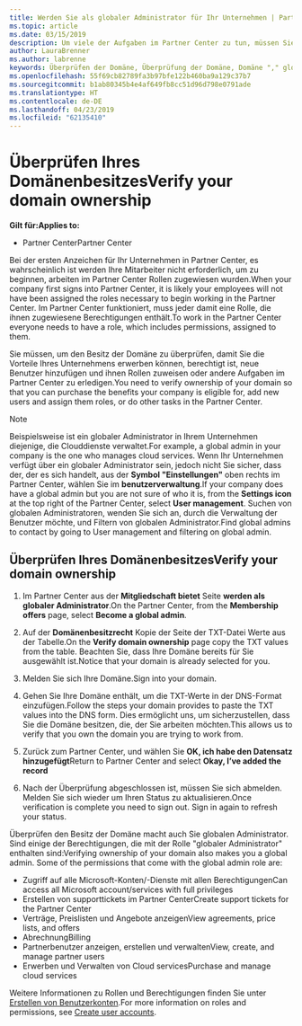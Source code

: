 ```yaml
---
title: Werden Sie als globaler Administrator für Ihr Unternehmen | Partner Center
ms.topic: article
ms.date: 03/15/2019
description: Um viele der Aufgaben im Partner Center zu tun, müssen Sie zuerst den Besitz der Domäne zu überprüfen. Viele Aufgaben im Partner Center erfordern einen globalen Administrator. Wenn Ihr Unternehmen noch keines vorhanden nicht ist, können Sie werden eine.
author: LauraBrenner
ms.author: labrenne
keywords: Überprüfen der Domäne, Überprüfung der Domäne, Domäne "," globaler Administrator "," Benutzerrollen "," Berechtigungen
ms.openlocfilehash: 55f69cb82789fa3b97bfe122b460ba9a129c37b7
ms.sourcegitcommit: b1ab80345b4e4af649fb8cc51d96d798e0791ade
ms.translationtype: HT
ms.contentlocale: de-DE
ms.lasthandoff: 04/23/2019
ms.locfileid: "62135410"
---
```

# <a name="verify-your-domain-ownership"></a><span data-ttu-id="b7cd9-105">Überprüfen Ihres Domänenbesitzes</span><span class="sxs-lookup"><span data-stu-id="b7cd9-105">Verify your domain ownership</span></span>

<span data-ttu-id="b7cd9-106">**Gilt für:**</span><span class="sxs-lookup"><span data-stu-id="b7cd9-106">**Applies to:**</span></span>

- <span data-ttu-id="b7cd9-107">Partner Center</span><span class="sxs-lookup"><span data-stu-id="b7cd9-107">Partner Center</span></span>

<span data-ttu-id="b7cd9-108">Bei der ersten Anzeichen für Ihr Unternehmen in Partner Center, es wahrscheinlich ist werden Ihre Mitarbeiter nicht erforderlich, um zu beginnen, arbeiten im Partner Center Rollen zugewiesen wurden.</span><span class="sxs-lookup"><span data-stu-id="b7cd9-108">When your company first signs into Partner Center, it is likely your employees will not have been assigned the roles necessary to begin working in the Partner Center.</span></span> <span data-ttu-id="b7cd9-109">Im Partner Center funktioniert, muss jeder damit eine Rolle, die ihnen zugewiesene Berechtigungen enthält.</span><span class="sxs-lookup"><span data-stu-id="b7cd9-109">To work in the Partner Center everyone needs to have a role, which includes permissions, assigned to them.</span></span>  

<span data-ttu-id="b7cd9-110">Sie müssen, um den Besitz der Domäne zu überprüfen, damit Sie die Vorteile Ihres Unternehmens erwerben können, berechtigt ist, neue Benutzer hinzufügen und ihnen Rollen zuweisen oder andere Aufgaben im Partner Center zu erledigen.</span><span class="sxs-lookup"><span data-stu-id="b7cd9-110">You need to verify ownership of your domain so that you can purchase the benefits your company is eligible for, add new users and assign them roles, or do other tasks in the Partner Center.</span></span> 

>[!Note]
><span data-ttu-id="b7cd9-111">Beispielsweise ist ein globaler Administrator in Ihrem Unternehmen diejenige, die Clouddienste verwaltet.</span><span class="sxs-lookup"><span data-stu-id="b7cd9-111">For example, a global admin in your company is the one who manages cloud services.</span></span> <span data-ttu-id="b7cd9-112">Wenn Ihr Unternehmen verfügt über ein globaler Administrator sein, jedoch nicht Sie sicher, dass der, der es sich handelt, aus der **Symbol "Einstellungen"** oben rechts im Partner Center, wählen Sie im **benutzerverwaltung**.</span><span class="sxs-lookup"><span data-stu-id="b7cd9-112">If your company does have a global admin but you are not sure of who it is, from the **Settings icon** at the top right of the Partner Center, select **User management**.</span></span> <span data-ttu-id="b7cd9-113">Suchen von globalen Administratoren, wenden Sie sich an, durch die Verwaltung der Benutzer möchte, und Filtern von globalen Administrator.</span><span class="sxs-lookup"><span data-stu-id="b7cd9-113">Find global admins to contact by going to User management and filtering on global admin.</span></span>

## <a name="verify-your-domain-ownership"></a><span data-ttu-id="b7cd9-114">Überprüfen Ihres Domänenbesitzes</span><span class="sxs-lookup"><span data-stu-id="b7cd9-114">Verify your domain ownership</span></span>

1. <span data-ttu-id="b7cd9-115">Im Partner Center aus der **Mitgliedschaft bietet** Seite **werden als globaler Administrator**.</span><span class="sxs-lookup"><span data-stu-id="b7cd9-115">On the Partner Center, from the **Membership offers** page, select **Become a global admin**.</span></span> 

2. <span data-ttu-id="b7cd9-116">Auf der **Domänenbesitzrecht** Kopie der Seite der TXT-Datei Werte aus der Tabelle.</span><span class="sxs-lookup"><span data-stu-id="b7cd9-116">On the **Verify domain ownership** page copy the TXT values from the table.</span></span> <span data-ttu-id="b7cd9-117">Beachten Sie, dass Ihre Domäne bereits für Sie ausgewählt ist.</span><span class="sxs-lookup"><span data-stu-id="b7cd9-117">Notice that your domain is already selected for you.</span></span>

3. <span data-ttu-id="b7cd9-118">Melden Sie sich Ihre Domäne.</span><span class="sxs-lookup"><span data-stu-id="b7cd9-118">Sign into your domain.</span></span> 

4. <span data-ttu-id="b7cd9-119">Gehen Sie Ihre Domäne enthält, um die TXT-Werte in der DNS-Format einzufügen.</span><span class="sxs-lookup"><span data-stu-id="b7cd9-119">Follow the steps your domain provides to paste the TXT values into the DNS form.</span></span>  <span data-ttu-id="b7cd9-120">Dies ermöglicht uns, um sicherzustellen, dass Sie die Domäne besitzen, die, der Sie arbeiten möchten.</span><span class="sxs-lookup"><span data-stu-id="b7cd9-120">This allows us to verify that you own the domain you are trying to work from.</span></span>

5. <span data-ttu-id="b7cd9-121">Zurück zum Partner Center, und wählen Sie **OK, ich habe den Datensatz hinzugefügt**</span><span class="sxs-lookup"><span data-stu-id="b7cd9-121">Return to Partner Center and select **Okay, I’ve added the record**</span></span>

6. <span data-ttu-id="b7cd9-122">Nach der Überprüfung abgeschlossen ist, müssen Sie sich abmelden. Melden Sie sich wieder um Ihren Status zu aktualisieren.</span><span class="sxs-lookup"><span data-stu-id="b7cd9-122">Once verification is complete you need to sign out. Sign in again to refresh your status.</span></span> 

<span data-ttu-id="b7cd9-123">Überprüfen den Besitz der Domäne macht auch Sie globalen Administrator. Sind einige der Berechtigungen, die mit der Rolle "globaler Administrator" enthalten sind:</span><span class="sxs-lookup"><span data-stu-id="b7cd9-123">Verifying ownership of your domain also makes you a global admin. Some of the permissions that come with the global admin role are:</span></span>

- <span data-ttu-id="b7cd9-124">Zugriff auf alle Microsoft-Konten/-Dienste mit allen Berechtigungen</span><span class="sxs-lookup"><span data-stu-id="b7cd9-124">Can access all Microsoft account/services with full privileges</span></span> 
- <span data-ttu-id="b7cd9-125">Erstellen von supporttickets im Partner Center</span><span class="sxs-lookup"><span data-stu-id="b7cd9-125">Create support tickets for the Partner Center</span></span>
- <span data-ttu-id="b7cd9-126">Verträge, Preislisten und Angebote anzeigen</span><span class="sxs-lookup"><span data-stu-id="b7cd9-126">View agreements, price lists, and offers</span></span>
- <span data-ttu-id="b7cd9-127">Abrechnung</span><span class="sxs-lookup"><span data-stu-id="b7cd9-127">Billing</span></span>
- <span data-ttu-id="b7cd9-128">Partnerbenutzer anzeigen, erstellen und verwalten</span><span class="sxs-lookup"><span data-stu-id="b7cd9-128">View, create, and manage partner users</span></span>
- <span data-ttu-id="b7cd9-129">Erwerben und Verwalten von Cloud services</span><span class="sxs-lookup"><span data-stu-id="b7cd9-129">Purchase and manage cloud services</span></span>

<span data-ttu-id="b7cd9-130">Weitere Informationen zu Rollen und Berechtigungen finden Sie unter [Erstellen von Benutzerkonten](create-user-accounts-and-set-permissions.md).</span><span class="sxs-lookup"><span data-stu-id="b7cd9-130">For more information on roles and permissions, see [Create user accounts](create-user-accounts-and-set-permissions.md).</span></span> 